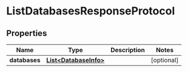 

# ListDatabasesResponseProtocol

## Properties

Name | Type | Description | Notes
------------ | ------------- | ------------- | -------------
**databases** | [**List&lt;DatabaseInfo&gt;**](DatabaseInfo.md) |  |  [optional]




